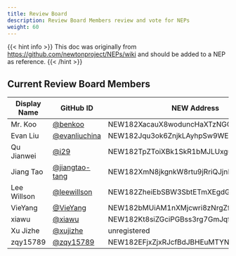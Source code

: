 ```yaml
---
title: Review Board
description: Review Board Members review and vote for NEPs
weight: 60
---
```


{{< hint info >}}
This doc was originally from https://github.com/newtonproject/NEPs/wiki and should be added to a NEP as reference.
{{< /hint >}}

## Current Review Board Members

| Display Name | GitHub ID                                          | NEW Address                             |
| ------------ | -------------------------------------------------- | --------------------------------------- |
| Mr. Koo      | [@benkoo](https://github.com/benkoo)               | NEW182XacauX8woduncHaXTzNGCFnk7B15z34hi |
| Evan Liu     | [@evanliuchina](https://github.com/evanliuchina)   | NEW182Jqu3ok6ZnjkLAyhpSw9WEJXhEwUYX4jLR |
| Qu Jianwei   | [@i29](https://github.com/i29)                     | NEW182TpZToiXBk1SkR1bMJLUxguPxFsZciz123 |
| Jiang Tao    | [@jiangtao-tang](https://github.com/jiangtao-tang) | NEW182XmN8jkgnkW8rtu9jRriQJjnEBXSbZZuHJ |
| Lee Willson  | [@leewillson](https://github.com/leewillson)       | NEW182ZheiEbSBW3SbtETmXEgdG5X9GvFuLRun2 |
| VieYang      | [@VieYang](https://github.com/VieYang)             | NEW182bMUiAM1nXMjcwri8zNrgZftcnPJc1uVie |
| xiawu        | [@xiawu](https://github.com/xiawu)                 | NEW182Kt8siZGciPGBss3rg7GmJqfZ7CUafVUHH |
| Xu Jizhe     | [@xujizhe](https://github.com/xujizhe)             | unregistered                            |
| zqy15789     | [@zqy15789](https://github.com/zqy15789)           | NEW182EFjxZjxRJcfBdJBHEuMTYNsK7RLTFeiiJ |
